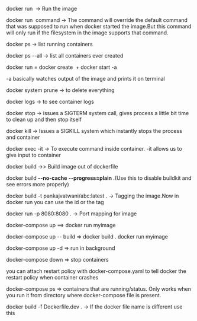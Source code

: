 docker run <image name> -> Run the image

docker run <image name> command -> The command will override the default command that was supposed to run when docker started the image.But this command will only run if the filesystem in the image supports that command.

docker ps -> list running containers

docker ps --all -> list all containers ever created

docker run = docker create <image name> + docker start -a <container id>

-a basically watches output of the image and prints it on terminal

docker system prune -> to delete everything

docker logs <container id> -> to see container logs

docker stop <container id> -> issues a SIGTERM system call, gives process a little bit time to clean up and then stop itself 

docker kill <container id> -> Issues a SIGKILL system which instantly stops the process and container 

docker exec -it <comtainer id> <command> -> To execute command inside container. -it allows us to give input to container

docker build ->> Build image out of dockerfile

docker build **--no-cache** **--progress=plain** .(Use this to disable buildkit and see errors more properly)

docker build -t pankajvatwani/abc:latest  . -> Tagging the image.Now in docker run you can use the id or the tag

docker run -p 8080:8080 <image id>.  -> Port mapping for image

docker-compose up ==> docker run myimage

docker-compose up -- build => docker build . docker run myimage

docker-compose up -d => run in background

docker-compose down => stop containers

you can attach restart policy with docker-compose.yaml to tell docker the restart policy when container crashes

docker-compose ps => containers that are running/status. Only works when you run it from directory where docker-compose file is present.

docker build -f Dockerfile.dev . -> If the docker file name is different use this

